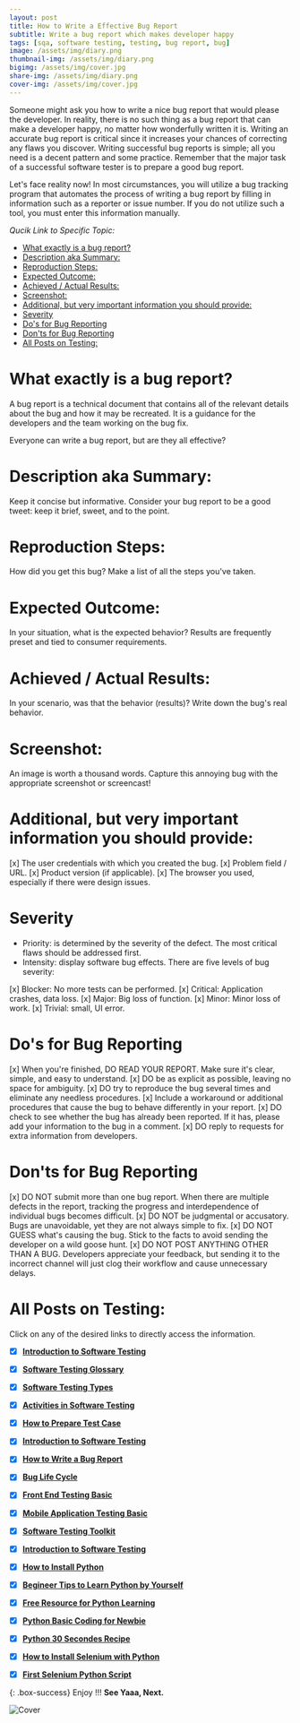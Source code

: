 ```yaml
---
layout: post
title: How to Write a Effective Bug Report
subtitle: Write a bug report which makes developer happy
tags: [sqa, software testing, testing, bug report, bug]
image: /assets/img/diary.png
thumbnail-img: /assets/img/diary.png
bigimg: /assets/img/cover.jpg
share-img: /assets/img/diary.png
cover-img: /assets/img/cover.jpg
---
```


Someone might ask you how to write a nice bug report that would please the developer. In reality, there is no such thing as a bug report that can make a developer happy, no matter how wonderfully written it is.
Writing an accurate bug report is critical since it increases your chances of correcting any flaws you discover. Writing successful bug reports is simple; all you need is a decent pattern and some practice. Remember that the major task of a successful software tester is to prepare a good bug report.

Let's face reality now! In most circumstances, you will utilize a bug tracking program that automates the process of writing a bug report by filling in information such as a reporter or issue number. If you do not utilize such a tool, you must enter this information manually.

_Qucik Link to Specific Topic:_

- [What exactly is a bug report?](#what-exactly-is-a-bug-report)
- [Description aka Summary:](#description-aka-summary)
- [Reproduction Steps:](#reproduction-steps)
- [Expected Outcome:](#expected-outcome)
- [Achieved / Actual Results:](#achieved--actual-results)
- [Screenshot:](#screenshot)
- [Additional, but very important information you should provide:](#additional-but-very-important-information-you-should-provide)
- [Severity](#severity)
- [Do's for Bug Reporting](#dos-for-bug-reporting)
- [Don'ts for Bug Reporting](#donts-for-bug-reporting)
- [All Posts on Testing:](#all-posts-on-testing)

# What exactly is a bug report?

A bug report is a technical document that contains all of the relevant details about the bug and how it may be recreated. It is a guidance for the developers and the team working on the bug fix.

Everyone can write a bug report, but are they all effective?

# Description aka Summary:

Keep it concise but informative. Consider your bug report to be a good tweet: keep it brief, sweet, and to the point.

# Reproduction Steps:

How did you get this bug? Make a list of all the steps you've taken.

# Expected Outcome:

In your situation, what is the expected behavior? Results are frequently preset and tied to consumer requirements.

# Achieved / Actual Results:

In your scenario, was that the behavior (results)? Write down the bug's real behavior.

# Screenshot:

An image is worth a thousand words. Capture this annoying bug with the appropriate screenshot or screencast!

# Additional, but very important information you should provide:

[x] The user credentials with which you created the bug.
[x] Problem field / URL.
[x] Product version (if applicable).
[x] The browser you used, especially if there were design issues.

# Severity

- Priority: is determined by the severity of the defect. The most critical flaws should be addressed first.
- Intensity: display software bug effects. 
There are five levels of bug severity:

 [x] Blocker: No more tests can be performed.
 [x] Critical: Application crashes, data loss.
 [x] Major: Big loss of function.
 [x] Minor: Minor loss of work.
 [x] Trivial: small, UI error.




# Do's for Bug Reporting


[x] When you're finished, DO READ YOUR REPORT. Make sure it's clear, simple, and easy to understand.
[x] DO be as explicit as possible, leaving no space for ambiguity.
[x] DO try to reproduce the bug several times and eliminate any needless procedures.
[x] Include a workaround or additional procedures that cause the bug to behave differently in your report.
[x] DO check to see whether the bug has already been reported. If it has, please add your information to the bug in a comment.
[x] DO reply to requests for extra information from developers.


# Don'ts for Bug Reporting


[x] DO NOT submit more than one bug report. When there are multiple defects in the report, tracking the progress and interdependence of individual bugs becomes difficult.
[x] DO NOT be judgmental or accusatory. Bugs are unavoidable, yet they are not always simple to fix.
[x] DO NOT GUESS what's causing the bug. Stick to the facts to avoid sending the developer on a wild goose hunt.
[x] DO NOT POST ANYTHING OTHER THAN A BUG. Developers appreciate your feedback, but sending it to the incorrect channel will just clog their workflow and cause unnecessary delays.

# All Posts on Testing:  

Click on any of the desired links to directly access the information.

- [x]  [**Introduction to Software Testing**](https://rafayethossain.github.io/2018-08-05-Introduction-to-Software-Testing/)
- [x]  [**Software Testing Glossary**](https://rafayethossain.github.io/2018-08-12-Software-Testing-Terms-of-Glossary/)
- [x]  [**Software Testing Types**](https://rafayethossain.github.io/2018-08-22-Software-Testing-Types/)
- [x]  [**Activities in Software Testing**](https://rafayethossain.github.io/2018-09-01-Test-Activities-You-Must-Know/)
- [x]  [**How to Prepare Test Case**](https://rafayethossain.github.io/2018-09-11-How-Prepare-Test-Case/)
- [x]  [**Introduction to Software Testing**](https://rafayethossain.github.io/2018-08-05-Introduction-to-Software-Testing/)
- [x]  [**How to Write a Bug Report**](https://rafayethossain.github.io/2018-09-20-How-to-Write-a-Bug-Report/)
- [x]  [**Bug Life Cycle**](https://rafayethossain.github.io/2018-09-23-Life-Cycle-of-a-Bug/)
- [x]  [**Front End Testing Basic**](https://rafayethossain.github.io/2018-09-30-Basic-GUI-Testing/)
- [x]  [**Mobile Application Testing Basic**](https://rafayethossain.github.io/2018-10-05-Mobile-App-Testing-Basic/)
- [x]  [**Software Testing Toolkit**](https://rafayethossain.github.io/2018-10-10-Software-Testing-Toolkit/)
- [x]  [**Introduction to Software Testing**](https://rafayethossain.github.io/2018-08-05-Introduction-to-Software-Testing/)
- [x]  [**How to Install Python**](https://rafayethossain.github.io/2018-12-31-how-install-python-on-windows/)
- [x]  [**Begineer Tips to Learn Python by Yourself**](https://rafayethossain.github.io/2019-01-03-Beginner-Tips-for-Learning-Python/)
- [x]  [**Free Resource for Python Learning**](https://rafayethossain.github.io/2019-01-04-Python-Resource-Books-and-Recipe/)
- [x]  [**Python Basic Coding for Newbie**](https://rafayethossain.github.io/2019-01-05-Basic-Python-Coding/)
- [x]  [**Python 30 Secondes Recipe**](https://rafayethossain.github.io/2019-01-07-Python-Easy-Trick-Collected/)
- [x]  [**How to Install Selenium with Python**](https://rafayethossain.github.io/2019-01-08-How-To-Install-Selenum-Python-Webdriver/)
- [x]  [**First Selenium Python Script**](https://rafayethossain.github.io/2019-01-09-My-First-Python-Selenium-Script/)



{: .box-success}
Enjoy !!!
**See Yaaa, Next.**

![Cover](/assets/img/cover.jpg "Cover")